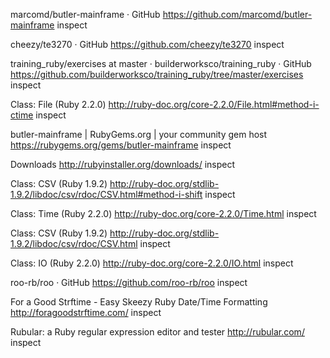 marcomd/butler-mainframe · GitHub
https://github.com/marcomd/butler-mainframe
inspect

cheezy/te3270 · GitHub
https://github.com/cheezy/te3270
inspect

training_ruby/exercises at master · builderworksco/training_ruby · GitHub
https://github.com/builderworksco/training_ruby/tree/master/exercises
inspect

Class: File (Ruby 2.2.0)
http://ruby-doc.org/core-2.2.0/File.html#method-i-ctime
inspect

butler-mainframe | RubyGems.org | your community gem host
https://rubygems.org/gems/butler-mainframe
inspect

Downloads
http://rubyinstaller.org/downloads/
inspect

Class: CSV (Ruby 1.9.2)
http://ruby-doc.org/stdlib-1.9.2/libdoc/csv/rdoc/CSV.html#method-i-shift
inspect

Class: Time (Ruby 2.2.0)
http://ruby-doc.org/core-2.2.0/Time.html
inspect

Class: CSV (Ruby 1.9.2)
http://ruby-doc.org/stdlib-1.9.2/libdoc/csv/rdoc/CSV.html
inspect

Class: IO (Ruby 2.2.0)
http://ruby-doc.org/core-2.2.0/IO.html
inspect

roo-rb/roo · GitHub
https://github.com/roo-rb/roo
inspect

For a Good Strftime - Easy Skeezy Ruby Date/Time Formatting
http://foragoodstrftime.com/
inspect

Rubular: a Ruby regular expression editor and tester
http://rubular.com/
inspect
